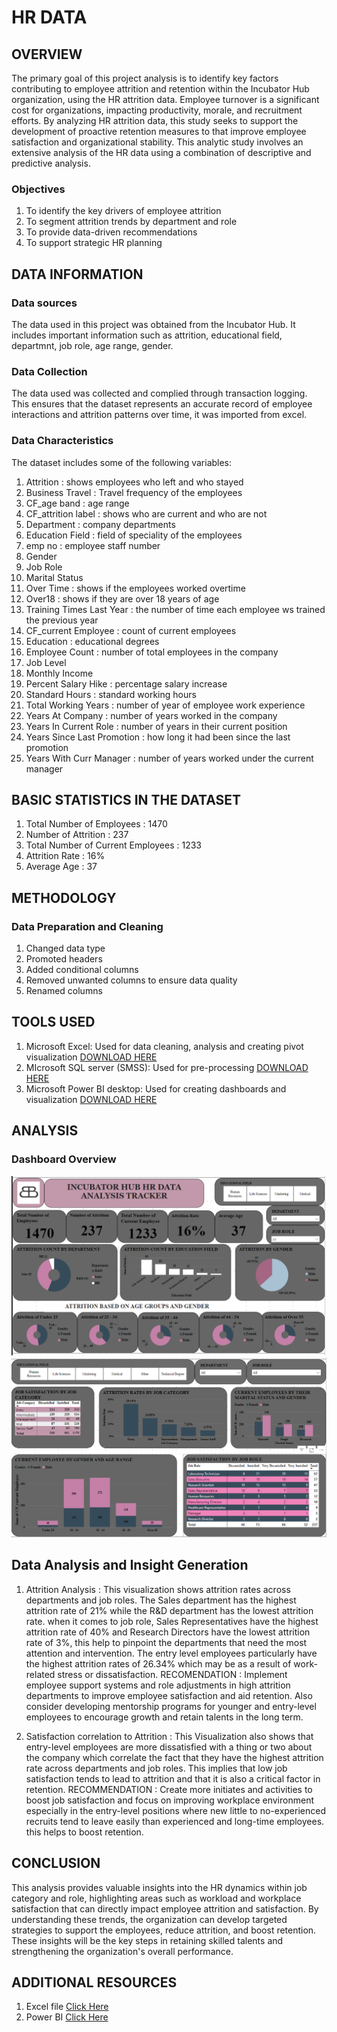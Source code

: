 # HR DATA

## OVERVIEW 
The primary goal of this project analysis is to identify key factors contributing to employee attrition and retention within the Incubator Hub organization, using the HR attrition data. Employee turnover is a significant cost for organizations, impacting productivity, morale, and recruitment efforts. By analyzing HR attrition data, this study seeks to support the development of proactive retention measures to that improve employee satisfaction and organizational stability. This analytic study involves an extensive analysis of the HR data using a combination of descriptive and predictive analysis. 

### Objectives
1. To identify the key drivers of employee attrition
2. To segment attrition trends by department and role
3. To provide data-driven recommendations
4. To support strategic HR planning

## DATA INFORMATION
### Data sources
The data used in this project was obtained from the Incubator Hub. It includes important information such as attrition, educational field, departmnt, job role, age range, gender.

### Data Collection
The data used was collected and complied through transaction logging. This ensures that the dataset represents an accurate record of employee interactions and attrition patterns over time, it was imported from excel.

### Data Characteristics
The dataset includes some of the following variables:
1. Attrition : shows employees who left and who stayed
2. Business Travel : Travel frequency of the employees
3. CF_age band : age range
4. CF_attrition label : shows who are current and who are not
5. Department : company departments
6. Education Field : field of speciality of the employees
7. emp no : employee staff number
8. Gender
9. Job Role
10. Marital Status
11. Over Time : shows if the employees worked overtime
12. Over18 : shows if they are over 18 years of age
13. Training Times Last Year : the number of time each employee ws trained the previous year
14. CF_current Employee : count of current employees
15. Education : educational degrees
16. Employee Count : number of total employees in the company
17. Job Level 
18. Monthly Income
19. Percent Salary Hike : percentage salary increase
20. Standard Hours : standard working hours
21. Total Working Years : number of year of employee work experience
22. Years At Company : number of years worked in the company
23. Years In Current Role : number of years in their current position
24. Years Since Last Promotion : how long it had been since the last promotion
25. Years With Curr Manager : number of years worked under the current manager

## BASIC STATISTICS IN THE DATASET
1. Total Number of Employees : 1470
2. Number of Attrition : 237
3. Total Number of Current Employees : 1233
4. Attrition Rate : 16%
5. Average Age : 37

## METHODOLOGY
### Data Preparation and Cleaning
1. Changed data type
2. Promoted headers
3. Added conditional columns
4. Removed unwanted columns to ensure data quality
5. Renamed columns

## TOOLS USED
1. Microsoft Excel: Used for data cleaning, analysis and creating pivot visualization [DOWNLOAD HERE](HTTP://WWW.MICROSOFT.COM/EN-US/MICROSOFT-365/EXCEL)
2. MIcrosoft SQL server (SMSS): Used for pre-processing [DOWNLOAD HERE](HTTP://WWW.MICROSOFT.COM/EN-US/SQL-SERVER/SQL-SERVER-DOWNLOADS)
3. Microsoft Power BI desktop: Used for creating dashboards and visualization [DOWNLOAD HERE](HTTP://WWW.MICROSOFT.COM/EN-US/DOWNLOAD/DETAILS.ASPX?ID=58494)

## ANALYSIS
### Dashboard Overview
![HR data 3.0](https://github.com/FavourMarian/HR-Data/blob/main/HR%20Data%203.0.png)
![HR data 3](https://github.com/FavourMarian/HR-Data/blob/main/HR%20Data%203.png)


## Data Analysis and Insight Generation
1. Attrition Analysis : This visualization shows attrition rates across departments and job roles. The Sales department has the highest attrition rate of 21% while the R&D department has the lowest attrition rate. when it comes to job role, Sales Representatives have the highest attrition rate of 40% and Research Directors have the lowest attrition rate of 3%, this help to pinpoint the departments that need the most attention and intervention. The entry level employees particularly have the highest attrition rates of 26.34% which may be as a result of work-related stress or dissatisfaction.
   RECOMENDATION : Implement employee support systems and role adjustments in high attrition departments to improve employee satisfaction and aid retention. Also consider developing mentorship programs for younger and entry-level employees to encourage growth and retain talents in the long term.

2. Satisfaction correlation to Attrition : This Visualization also shows that entry-level employees are more dissatisfied with a thing or two about the company which correlate the fact that they have the highest attrition rate across departments and job roles. This implies that low job satisfaction tends to lead to attrition and that it is also a critical factor in retention.
   RECOMMENDATION : Create more initiates and activities to boost job satisfaction and focus on improving workplace environment especially in the entry-level positions where new little to no-experienced recruits tend to leave easily than experienced and long-time employees. this helps to boost retention.


## CONCLUSION 
This analysis provides valuable insights into the HR dynamics within job category and role, highlighting areas such as workload and workplace satisfaction that can directly impact employee attrition and satisfaction. By understanding these trends, the organization can develop targeted strategies to support the employees, reduce attrition, and boost retention. These insights will be the key steps in retaining skilled talents and strengthening the organization's overall performance. 

## ADDITIONAL RESOURCES
1. Excel file [Click Here](https://github.com/FavourMarian/HR-Data/blob/main/HR%20Data(1).xlsx)
2. Power BI [Click Here](https://github.com/FavourMarian/HR-Data/blob/main/HR%20data%20project%202.pbix)

























